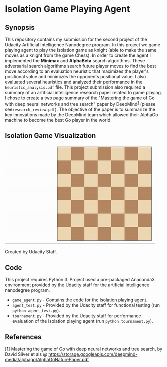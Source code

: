 # Isolation Game Playing Agent

## Synopsis

This repository contains my submission for the second project of the Udacity Artificial Intelligence Nanodegree program. In this project we game playing agent to play the Isolation game as knight (able to make the same moves as a knight from the game Chess). In order to create the agent I implemented the **Minimax** and **AlphaBeta** search algorithms. These adversarial search algorithms search future player moves to find the best move according to an evaluation heuristic that maximizes the player's positional value and minimizes the opponents positional value. I also evaluated several heuristics and analyzed their performance in the `heuristic_analysis.pdf` file. This project submission also required a summary of an artificial intelligence research paper related to game playing.  I chose to create a two page summary of the "Mastering the game of Go with deep neural networks and tree search" paper by DeepMind<sup>[1](#myfootnote1)</sup> (please see`research_review.pdf`). The objective of the paper is to summarize the key innovations made by the DeepMind team which allowed their AlphaGo machine to become the best Go player in the world.

## Isolation Game Visualization

![Example game of isolation](viz.gif)

Created by Udacity Staff.

## Code

This project requires Python 3. Project used a pre-packaged Anaconda3 environment provided by the Udacity staff for the artificial intelligence nanodegree program.

* `game_agent.py` - Contains the code for the Isolation playing agent.
* `agent_test.py` - Provided by the Udacity staff for functional testing (run `python agent_test.py`).
* `tournament.py` - Provided by the Udacity staff for performance evaluation of the Isolation playing agent (run `python tournament.py`).

## References
<a name="myfootnote1">[1]</a> Mastering the game of Go with deep neural networks and tree search, by David Silver et als @ https://storage.googleapis.com/deepmind-media/alphago/AlphaGoNaturePaper.pdf

